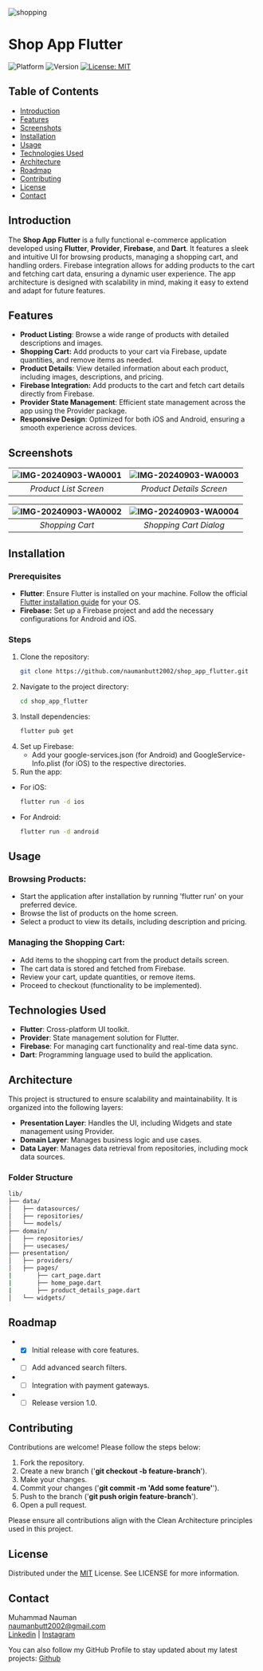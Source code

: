 ![shopping](https://github.com/user-attachments/assets/2d90bf39-03e1-459e-bc3d-1f500c18bbcf)

# Shop App Flutter

![Platform](https://img.shields.io/badge/platform-iOS%20|%20Android-brightgreen)
![Version](https://img.shields.io/badge/version-1.0.0-blue)
[![License: MIT](https://img.shields.io/badge/License-MIT-yellow.svg)](https://opensource.org/licenses/MIT)

## Table of Contents

- [Introduction](#introduction)
- [Features](#features)
- [Screenshots](#screenshots)
- [Installation](#installation)
- [Usage](#usage)
- [Technologies Used](#technologies-used)
- [Architecture](#architecture)
- [Roadmap](#roadmap)
- [Contributing](#contributing)
- [License](#license)
- [Contact](#contact)

## Introduction
The **Shop App Flutter** is a fully functional e-commerce application developed using **Flutter**, **Provider**, **Firebase**, and **Dart**. It features a sleek and intuitive UI for browsing products, managing a shopping cart, and handling orders. Firebase integration allows for adding products to the cart and fetching cart data, ensuring a dynamic user experience. The app architecture is designed with scalability in mind, making it easy to extend and adapt for future features.

## Features

- **Product Listing**: Browse a wide range of products with detailed descriptions and images.
- **Shopping Cart:** Add products to your cart via Firebase, update quantities, and remove items as needed.
- **Product Details**: View detailed information about each product, including images, descriptions, and pricing.
- **Firebase Integration:** Add products to the cart and fetch cart details directly from Firebase.
- **Provider State Management**: Efficient state management across the app using the Provider package.
- **Responsive Design**: Optimized for both iOS and Android, ensuring a smooth experience across devices.

## Screenshots

| ![IMG-20240903-WA0001](https://github.com/user-attachments/assets/732a89b4-e6ab-4758-b894-69b3ec8cabc2) | ![IMG-20240903-WA0003](https://github.com/user-attachments/assets/b43232d9-52ef-41d8-9822-6dedf70d6560) |
|:---------------------------------------:|:--------------------------------------:|
| *Product List Screen*                           | *Product Details Screen*                   |

| ![IMG-20240903-WA0002](https://github.com/user-attachments/assets/a6ac7b0b-c17b-4fbf-90b6-6a18d566ea6f) | ![IMG-20240903-WA0004](https://github.com/user-attachments/assets/d96d6285-b028-4211-bdb8-2cb5dedf03b9) |
|:-----------------------------------------:|:----------------------------------------------------:|
| *Shopping Cart*      | *Shopping Cart Dialog*                           |

## Installation

### Prerequisites

- **Flutter**: Ensure Flutter is installed on your machine. Follow the official [Flutter installation guide](https://flutter.dev/docs/get-started/install) for your OS.
- **Firebase:** Set up a Firebase project and add the necessary configurations for Android and iOS.
### Steps

1. Clone the repository:
   ```bash
   git clone https://github.com/naumanbutt2002/shop_app_flutter.git
2. Navigate to the project directory:
   ```bash
   cd shop_app_flutter
3. Install dependencies:
   ```bash
   flutter pub get
4. Set up Firebase:
    - Add your google-services.json (for Android) and GoogleService-Info.plist (for iOS) to the respective directories.
5. Run the app:
- For iOS:
   ```bash
   flutter run -d ios
- For Android:
   ```bash
   flutter run -d android
   
## Usage
### Browsing Products:
- Start the application after installation by running 'flutter run' on your preferred device.
- Browse the list of products on the home screen.
- Select a product to view its details, including description and pricing.
  
### Managing the Shopping Cart:

- Add items to the shopping cart from the product details screen.
- The cart data is stored and fetched from Firebase.
- Review your cart, update quantities, or remove items.
- Proceed to checkout (functionality to be implemented).

## Technologies Used
- **Flutter**: Cross-platform UI toolkit.
- **Provider**: State management solution for Flutter.
- **Firebase**: For managing cart functionality and real-time data sync.
- **Dart**: Programming language used to build the application.
  
## Architecture
This project is structured to ensure scalability and maintainability. It is organized into the following layers:

- **Presentation Layer**: Handles the UI, including Widgets and state management using Provider.
- **Domain Layer**: Manages business logic and use cases.
- **Data Layer**: Manages data retrieval from repositories, including mock data sources.
  
### Folder Structure
   ```bash
lib/
├── data/
│   ├── datasources/
│   ├── repositories/
│   └── models/
├── domain/
│   ├── repositories/
│   ├── usecases/
├── presentation/
│   ├── providers/
│   ├── pages/
|       ├── cart_page.dart
|       ├── home_page.dart
|       ├── product_details_page.dart
│   └── widgets/

```
## Roadmap
- - [x] Initial release with core features.
- - [ ] Add advanced search filters.
- - [ ] Integration with payment gateways.
- - [ ] Release version 1.0.

## Contributing
Contributions are welcome! Please follow the steps below:

1. Fork the repository.
2. Create a new branch ('**git checkout -b feature-branch**').
3. Make your changes.
4. Commit your changes ('**git commit -m 'Add some feature'**').
5. Push to the branch ('**git push origin feature-branch**').
6. Open a pull request.

Please ensure all contributions align with the Clean Architecture principles used in this project.

## License
Distributed under the [MIT](https://choosealicense.com/licenses/mit/) License. See LICENSE for more information.

## Contact
Muhammad Nauman</br>
naumanbutt2002@gmail.com</br>
[Linkedin](https://www.linkedin.com/in/muhammad-nauman-3746b718a//) | [Instagram](https://www.instagram.com/naumanbutt2002/)

You can also follow my GitHub Profile to stay updated about my latest projects: [Github](https://github.com/naumanbutt2002)
